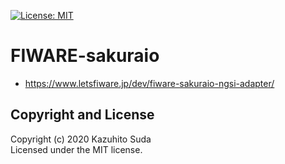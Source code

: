 [![License: MIT](https://img.shields.io/github/license/lets-fiware/fiware-sakuraio.svg)](https://opensource.org/licenses/MIT)

# FIWARE-sakuraio

- https://www.letsfiware.jp/dev/fiware-sakuraio-ngsi-adapter/

## Copyright and License

Copyright (c) 2020 Kazuhito Suda<br>
Licensed under the MIT license.
